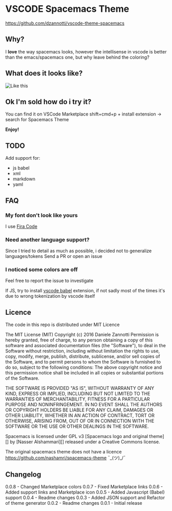 # VSCODE Spacemacs Theme
https://github.com/dzannotti/vscode-theme-spacemacs

## Why?
I **love** the way spacemacs looks, however the intellisense in vscode is better than the emacs/spacemacs one, but why leave behind the coloring?

## What does it looks like?
![Like this](https://raw.githubusercontent.com/dzannotti/vscode-theme-spacemacs/master/images/screenshot.png "Screenshot")

## Ok I'm sold how do i try it?
You can find it on VSCode Marketplace
shift+cmd+p + install extension -> search for Spacemacs Theme

**Enjoy!**

## TODO
Add support for:
* js babel
* xml
* markdown
* yaml

## FAQ

### My font don't look like yours
I use [Fira Code](https://github.com/tonsky/FiraCode)

### Need another language support?
Since I tried to detail as much as possible, i decided not to generalize languages/tokens
Send a PR or open an issue

### I noticed some colors are off
Feel free to report the issue to investigate

If JS, try to install [vscode babel](https://github.com/dzannotti/vscode-babel) extension, if not sadly most of the times it's due to wrong tokenization by vscode itself

## Licence
The code in this repo is distributed under MIT Licence

The MIT License (MIT)
Copyright (c) 2016 Daniele Zannotti
Permission is hereby granted, free of charge, to any person obtaining a copy of this software and associated documentation files (the "Software"), to deal in the Software without restriction, including without limitation the rights to use, copy, modify, merge, publish, distribute, sublicense, and/or sell copies of the Software, and to permit persons to whom the Software is furnished to do so, subject to the following conditions:
The above copyright notice and this permission notice shall be included in all copies or substantial portions of the Software.

THE SOFTWARE IS PROVIDED "AS IS", WITHOUT WARRANTY OF ANY KIND, EXPRESS OR IMPLIED, INCLUDING BUT NOT LIMITED TO THE WARRANTIES OF MERCHANTABILITY, FITNESS FOR A PARTICULAR PURPOSE AND NONINFRINGEMENT. IN NO EVENT SHALL THE AUTHORS OR COPYRIGHT HOLDERS BE LIABLE FOR ANY CLAIM, DAMAGES OR OTHER LIABILITY, WHETHER IN AN ACTION OF CONTRACT, TORT OR OTHERWISE, ARISING FROM, OUT OF OR IN CONNECTION WITH THE SOFTWARE OR THE USE OR OTHER DEALINGS IN THE SOFTWARE.

Spacemacs is licensed under GPL v3
[Spacemacs logo and original theme][] by [Nasser Alshammari][] released under a Creative Commons
license.

The original spacemacs theme does not have a licence https://github.com/nashamri/spacemacs-theme ¯\_(ツ)_/¯

## Changelog
0.0.8 - Changed Marketplace colors
0.0.7 - Fixed Marketplace links
0.0.6 - Added support links and Marketplace icon
0.0.5 - Added Javascript (Babel) support
0.0.4 - Readme changes
0.0.3 - Added JSON support and Refactor of theme generator
0.0.2 - Readme changes
0.0.1 - Initial release
